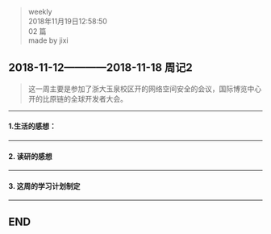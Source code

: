 > weekly  
> 2018年11月19日12:58:50         
> 02 篇  
>made by jixi

## 2018-11-12————2018-11-18 周记2

>这一周主要是参加了浙大玉泉校区开的网络空间安全的会议，国际博览中心开的比原链的全球开发者大会。

----------
#### 1.生活的感想：


----------
#### 2. 读研的感想


----------
#### 3. 这周的学习计划制定

----------
## END

